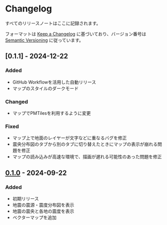 ﻿# Changelog

すべてのリリースノートはここに記録されます。

フォーマットは [Keep a Changelog](https://keepachangelog.com/) に基づいており、バージョン番号は [Semantic Versioning](https://semver.org/lang/ja/) に従っています。

## [0.1.1] - 2024-12-22
### Added
- GitHub Workflowを活用した自動リリース
- マップのスタイルのダークモード

### Changed
- マップでPMTilesを利用するように変更

### Fixed
- マップ上で地面のレイヤーが文字などに重なるバグを修正
- 震央分布図のタブから別のタブに切り替えたときにマップの表示が崩れる問題を修正
- マップの読み込みが高速な環境で、描画が遅れる可能性のあった問題を修正

## [0.1.0] - 2024-09-22
### Added
- 初期リリース
- 地震の震源・震度分布図を表示
- 地震の震央と各地の震度を表示
- ベクターマップを追加

[0.2.0]: https://github.com/yossy4411/EarthQuake/compare/v0.1.0...v0.2.0
[0.1.0]: https://github.com/yossy4411/EarthQuake/releases/tag/v0.1.0

